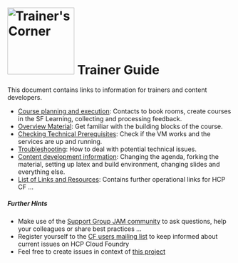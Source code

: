 # <img src="https://github.wdf.sap.corp/cc-java-dev/cc-coursematerial/blob/master/Z_ReuseImages/images/trainersCorner.jpg" width="150" alt="Trainer's Corner"/> Trainer Guide

This document contains links to information for trainers and content developers.

* [Course planning and execution](https://github.wdf.sap.corp/cc-java-dev/cc-coursematerial/blob/master/Z_TrainerGuide/CoursePlanningAndExecution.md): Contacts to book rooms, create courses in the SF Learning, collecting and processing feedback.
* [Overview Material](https://github.wdf.sap.corp/cc-java-dev/cc-coursematerial/blob/master/Z_TrainerGuide/MaterialOverview.md): Get familiar with the building blocks of the course.
* [Checking Technical Prerequisites](https://github.wdf.sap.corp/cc-java-dev/cc-coursematerial/blob/master//CoursePrerequisites/TrainerInfo.md): Check if the VM works and the services are up and running.
* [Troubleshooting](https://github.wdf.sap.corp/cc-java-dev/cc-coursematerial/blob/master/Z_TrainerGuide/TroubleShooting.md): How to deal with potential technical issues.
* [Content development information](https://github.wdf.sap.corp/cc-java-dev/cc-coursematerial/blob/master/Z_TrainerGuide/ContentDevelopmentInfo.md): Changing the agenda, forking the material, setting up latex and build environment, changing slides and everything else.
* [List of Links and Resources](https://github.wdf.sap.corp/cc-java-dev/cc-coursematerial/blob/master/Resources.md): Contains further operational links for HCP CF ... 

##### Further Hints
- Make use of the [Support Group JAM community](https://jam4.sapjam.com/groups/about_page/qXGUpaYj8Jn3pPCB9xdXiE) to ask questions, help your colleagues or share best practices ...
- Register yourself to the [CF users mailing list](https://listserv.sap.corp/mailman/listinfo/cf.users) to keep informed about current issues on HCP Cloud Foundry
- Feel free to create issues in context of [this project](https://github.wdf.sap.corp/cc-java-dev/cc-coursematerial/issues)


